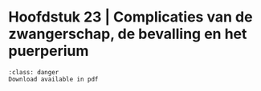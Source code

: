 # Hoofdstuk 23 | Complicaties van de zwangerschap, de bevalling en het puerperium

```{admonition} Copyright
:class: danger
Download available in pdf
```
